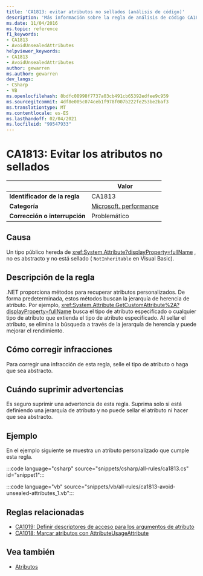 ```yaml
---
title: 'CA1813: evitar atributos no sellados (análisis de código)'
description: 'Más información sobre la regla de análisis de código CA1813: evitar atributos no sellados'
ms.date: 11/04/2016
ms.topic: reference
f1_keywords:
- CA1813
- AvoidUnsealedAttributes
helpviewer_keywords:
- CA1813
- AvoidUnsealedAttributes
author: gewarren
ms.author: gewarren
dev_langs:
- CSharp
- VB
ms.openlocfilehash: 8bdfc08998f7737a03cb491cb65392edfee9c959
ms.sourcegitcommit: 4df8e005c074ceb1f978f007b222fe253be2baf3
ms.translationtype: MT
ms.contentlocale: es-ES
ms.lasthandoff: 02/04/2021
ms.locfileid: "99547933"
---
```

# <a name="ca1813-avoid-unsealed-attributes"></a>CA1813: Evitar los atributos no sellados

| | Valor |
|-|-|
| **Identificador de la regla** |CA1813|
| **Categoría** |[Microsoft. performance](performance-warnings.md)|
| **Corrección o interrupción** |Problemático|

## <a name="cause"></a>Causa

Un tipo público hereda de <xref:System.Attribute?displayProperty=fullName> , no es abstracto y no está sellado ( `NotInheritable` en Visual Basic).

## <a name="rule-description"></a>Descripción de la regla

.NET proporciona métodos para recuperar atributos personalizados. De forma predeterminada, estos métodos buscan la jerarquía de herencia de atributo. Por ejemplo, <xref:System.Attribute.GetCustomAttribute%2A?displayProperty=fullName> busca el tipo de atributo especificado o cualquier tipo de atributo que extienda el tipo de atributo especificado. Al sellar el atributo, se elimina la búsqueda a través de la jerarquía de herencia y puede mejorar el rendimiento.

## <a name="how-to-fix-violations"></a>Cómo corregir infracciones

Para corregir una infracción de esta regla, selle el tipo de atributo o haga que sea abstracto.

## <a name="when-to-suppress-warnings"></a>Cuándo suprimir advertencias

Es seguro suprimir una advertencia de esta regla. Suprima solo si está definiendo una jerarquía de atributo y no puede sellar el atributo ni hacer que sea abstracto.

## <a name="example"></a>Ejemplo

En el ejemplo siguiente se muestra un atributo personalizado que cumple esta regla.

:::code language="csharp" source="snippets/csharp/all-rules/ca1813.cs" id="snippet1":::

:::code language="vb" source="snippets/vb/all-rules/ca1813-avoid-unsealed-attributes_1.vb":::

## <a name="related-rules"></a>Reglas relacionadas

- [CA1019: Definir descriptores de acceso para los argumentos de atributo](ca1019.md)
- [CA1018: Marcar atributos con AttributeUsageAttribute](ca1018.md)

## <a name="see-also"></a>Vea también

- [Atributos](../../../standard/design-guidelines/attributes.md)
